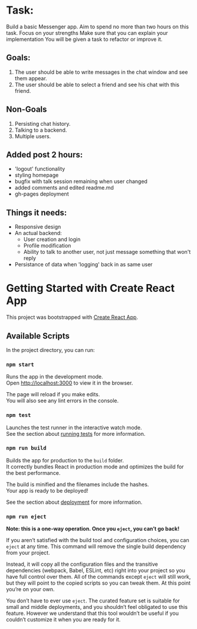 # Task:

Build a basic Messenger app.
Aim to spend no more than two hours on this task.
Focus on your strengths
Make sure that you can explain your implementation
You will be given a task to refactor or improve it.

## Goals:

1.  The user should be able to write messages in the chat window and see them appear.
2.  The user should be able to select a friend and see his chat with this friend.

## Non-Goals

1.  Persisting chat history.
2.  Talking to a backend.
3.  Multiple users.

## Added post 2 hours:

- 'logout' functionality
- styling homepage
- bugfix with talk session remaining when user changed
- added comments and edited readme.md
- gh-pages deployment

## Things it needs:

- Responsive design
- An actual backend:
  - User creation and login
  - Profile modification
  - Ability to talk to another user, not just message something that won't reply
- Persistance of data when 'logging' back in as same user

# Getting Started with Create React App

This project was bootstrapped with [Create React App](https://github.com/facebook/create-react-app).

## Available Scripts

In the project directory, you can run:

### `npm start`

Runs the app in the development mode.\
Open [http://localhost:3000](http://localhost:3000) to view it in the browser.

The page will reload if you make edits.\
You will also see any lint errors in the console.

### `npm test`

Launches the test runner in the interactive watch mode.\
See the section about [running tests](https://facebook.github.io/create-react-app/docs/running-tests) for more information.

### `npm run build`

Builds the app for production to the `build` folder.\
It correctly bundles React in production mode and optimizes the build for the best performance.

The build is minified and the filenames include the hashes.\
Your app is ready to be deployed!

See the section about [deployment](https://facebook.github.io/create-react-app/docs/deployment) for more information.

### `npm run eject`

**Note: this is a one-way operation. Once you `eject`, you can’t go back!**

If you aren’t satisfied with the build tool and configuration choices, you can `eject` at any time. This command will remove the single build dependency from your project.

Instead, it will copy all the configuration files and the transitive dependencies (webpack, Babel, ESLint, etc) right into your project so you have full control over them. All of the commands except `eject` will still work, but they will point to the copied scripts so you can tweak them. At this point you’re on your own.

You don’t have to ever use `eject`. The curated feature set is suitable for small and middle deployments, and you shouldn’t feel obligated to use this feature. However we understand that this tool wouldn’t be useful if you couldn’t customize it when you are ready for it.
